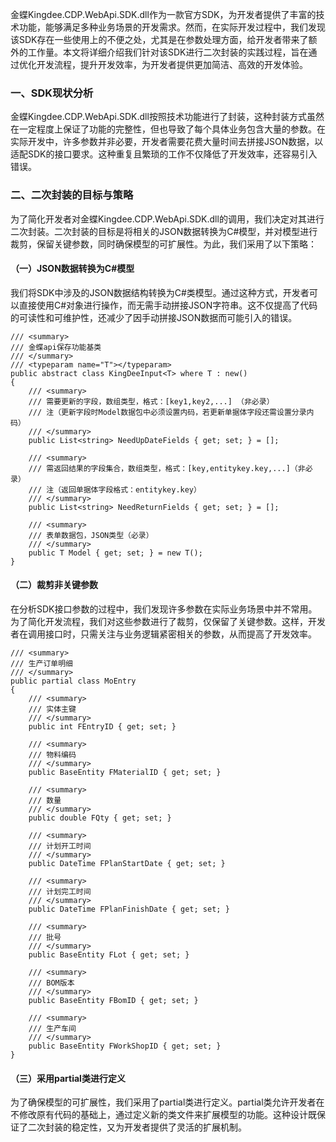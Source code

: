 金蝶Kingdee.CDP.WebApi.SDK.dll作为一款官方SDK，为开发者提供了丰富的技术功能，能够满足多种业务场景的开发需求。然而，在实际开发过程中，我们发现该SDK存在一些使用上的不便之处，尤其是在参数处理方面，给开发者带来了额外的工作量。本文将详细介绍我们针对该SDK进行二次封装的实践过程，旨在通过优化开发流程，提升开发效率，为开发者提供更加简洁、高效的开发体验。

### 一、SDK现状分析

金蝶Kingdee.CDP.WebApi.SDK.dll按照技术功能进行了封装，这种封装方式虽然在一定程度上保证了功能的完整性，但也导致了每个具体业务包含大量的参数。在实际开发中，许多参数并非必要，开发者需要花费大量时间去拼接JSON数据，以适配SDK的接口要求。这种重复且繁琐的工作不仅降低了开发效率，还容易引入错误。

### 二、二次封装的目标与策略

为了简化开发者对金蝶Kingdee.CDP.WebApi.SDK.dll的调用，我们决定对其进行二次封装。二次封装的目标是将相关的JSON数据转换为C#模型，并对模型进行裁剪，保留关键参数，同时确保模型的可扩展性。为此，我们采用了以下策略：

#### （一）JSON数据转换为C#模型

我们将SDK中涉及的JSON数据结构转换为C#类模型。通过这种方式，开发者可以直接使用C#对象进行操作，而无需手动拼接JSON字符串。这不仅提高了代码的可读性和可维护性，还减少了因手动拼接JSON数据而可能引入的错误。
```
/// <summary>
/// 金蝶api保存功能基类
/// </summary>
/// <typeparam name="T"></typeparam>
public abstract class KingDeeInput<T> where T : new()
{
    /// <summary>
    /// 需要更新的字段，数组类型，格式：[key1,key2,...] （非必录）
    /// 注（更新字段时Model数据包中必须设置内码，若更新单据体字段还需设置分录内码）
    /// </summary>
    public List<string> NeedUpDateFields { get; set; } = [];

    /// <summary>
    /// 需返回结果的字段集合，数组类型，格式：[key,entitykey.key,...]（非必录）
    /// 注（返回单据体字段格式：entitykey.key）
    /// </summary>
    public List<string> NeedReturnFields { get; set; } = [];

    /// <summary>
    /// 表单数据包，JSON类型（必录）
    /// </summary>
    public T Model { get; set; } = new T();
}
```

#### （二）裁剪非关键参数

在分析SDK接口参数的过程中，我们发现许多参数在实际业务场景中并不常用。为了简化开发流程，我们对这些参数进行了裁剪，仅保留了关键参数。这样，开发者在调用接口时，只需关注与业务逻辑紧密相关的参数，从而提高了开发效率。
```
​/// <summary>
/// 生产订单明细
/// </summary>
public partial class MoEntry
{
    /// <summary>
    /// 实体主键
    /// </summary>
    public int FEntryID { get; set; }

    /// <summary>
    /// 物料编码
    /// </summary>
    public BaseEntity FMaterialID { get; set; }

    /// <summary>
    /// 数量
    /// </summary>
    public double FQty { get; set; }

    /// <summary>
    /// 计划开工时间
    /// </summary>
    public DateTime FPlanStartDate { get; set; }

    /// <summary>
    /// 计划完工时间
    /// </summary>
    public DateTime FPlanFinishDate { get; set; }

    /// <summary>
    /// 批号
    /// </summary>
    public BaseEntity FLot { get; set; }

    /// <summary>
    /// BOM版本
    /// </summary>
    public BaseEntity FBomID { get; set; }

    /// <summary>
    /// 生产车间
    /// </summary>
    public BaseEntity FWorkShopID { get; set; }
}
```

#### （三）采用partial类进行定义

为了确保模型的可扩展性，我们采用了partial类进行定义。partial类允许开发者在不修改原有代码的基础上，通过定义新的类文件来扩展模型的功能。这种设计既保证了二次封装的稳定性，又为开发者提供了灵活的扩展机制。

